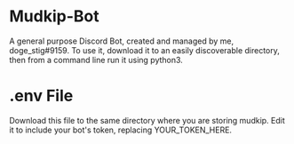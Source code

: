 # Mudkip-Bot
A general purpose Discord Bot, created and managed by me, doge_stig#9159. To use it, download it to an easily discoverable directory,
then from a command line run it using python3.

# .env File
Download this file to the same directory where you are storing mudkip.
Edit it to include your bot's token, replacing YOUR_TOKEN_HERE.
